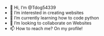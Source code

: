 - 👋 Hi, I’m @Tdog54339
- 👀 I’m interested in creating websites
- 🌱 I’m currently learning how to code python
- 💞️ I’m looking to collaborate on Websites
- 📫 How to reach me? On my profile!

<!---
Tdog54339/Tdog54339 is a ✨ special ✨ repository because its `README.md` (this file) appears on your GitHub profile.
You can click the Preview link to take a look at your changes.
--->

